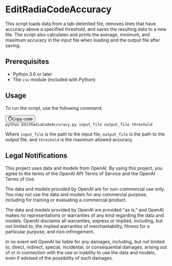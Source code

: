 <h1>EditRadiaCodeAccuracy</h1><p>This script loads data from a tab-delimited file, removes lines that have accuracy above a specified threshold, and saves the resulting data to a new file. The script also calculates and prints the average, minimum, and maximum accuracy in the input file when loading and the output file after saving.</p><h2>Prerequisites</h2><ul><li>Python 3.6 or later</li><li>The <code>csv</code> module (included with Python)</li></ul><h2>Usage</h2><p>To run the script, use the following command:</p><pre><div class="bg-black mb-4 rounded-md"><div class="flex items-center relative text-gray-200 bg-gray-800 px-4 py-2 text-xs font-sans"><button class="flex ml-auto gap-2"><svg stroke="currentColor" fill="none" stroke-width="2" viewBox="0 0 24 24" stroke-linecap="round" stroke-linejoin="round" class="h-4 w-4" height="1em" width="1em" xmlns="http://www.w3.org/2000/svg"><path d="M16 4h2a2 2 0 0 1 2 2v14a2 2 0 0 1-2 2H6a2 2 0 0 1-2-2V6a2 2 0 0 1 2-2h2"></path><rect x="8" y="2" width="8" height="4" rx="1" ry="1"></rect></svg>Copy code</button></div><div class="p-4 overflow-y-auto"><code class="!whitespace-pre-wrap hljs">python EditRadiaCodeAccuracy.py input_file output_file threshold
</code></div></div></pre><p>Where <code>input_file</code> is the path to the input file, <code>output_file</code> is the path to the output file, and <code>threshold</code> is the maximum allowed accuracy.</p><h2>Legal Notifications</h2><p>This project uses data and models from OpenAI. By using this project, you agree to the terms of the OpenAI API Terms of Service and the OpenAI Terms of Use.</p><p>The data and models provided by OpenAI are for non-commercial use only. You may not use the data and models for any commercial purpose, including for training or evaluating a commercial product.</p><p>The data and models provided by OpenAI are provided "as is," and OpenAI makes no representations or warranties of any kind regarding the data and models. OpenAI disclaims all warranties, express or implied, including, but not limited to, the implied warranties of merchantability, fitness for a particular purpose, and non-infringement.</p><p>In no event will OpenAI be liable for any damages, including, but not limited to, direct, indirect, special, incidental, or consequential damages, arising out of or in connection with the use or inability to use the data and models, even if advised of the possibility of such damages.</p></div>
